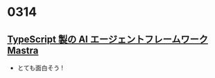 # 0314

## [TypeScript 製の AI エージェントフレームワーク Mastra](https://azukiazusa.dev/blog/typescript-ai-agent-framework-mastra/)

- とても面白そう !
